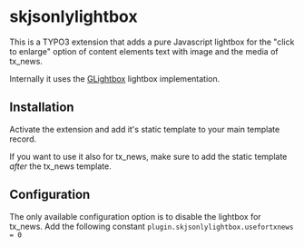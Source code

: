 # skjsonlylightbox

This is a TYPO3 extension that adds a pure Javascript lightbox for the "click to enlarge" option of content elements text with image and the media of tx_news.

Internally it uses the [GLightbox](https://biati-digital.github.io/glightbox/) lightbox implementation.


## Installation
Activate the extension and add it's static template to your main template record. 

If you want to use it also for tx_news, make sure to add the static template *after* the tx_news template.

## Configuration
The only available configuration option is to disable the lightbox for tx_news. Add the following constant 
`plugin.skjsonlylightbox.usefortxnews = 0`

